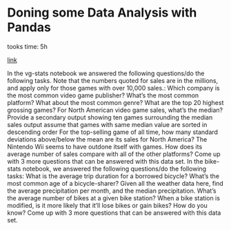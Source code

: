 # Doning some Data Analysis with Pandas

tooks time: 5h


[link](https://github.com/fadiHB/vg-stats)

In the vg-stats notebook we answered the following questions/do the following tasks. Note that the numbers quoted for sales are in the millions, and apply only for those games with over 10,000 sales.:
Which company is the most common video game publisher?
What’s the most common platform?
What about the most common genre?
What are the top 20 highest grossing games?
For North American video game sales, what’s the median?
Provide a secondary output showing ten games surrounding the median sales output
assume that games with same median value are sorted in descending order
For the top-selling game of all time, how many standard deviations above/below the mean are its sales for North America?
The Nintendo Wii seems to have outdone itself with games. How does its average number of sales compare with all of the other platforms?
Come up with 3 more questions that can be answered with this data set.
In the bike-stats notebook, we answered the following questions/do the following tasks:
What is the average trip duration for a borrowed bicycle?
What’s the most common age of a bicycle-sharer?
Given all the weather data here, find the average precipitation per month, and the median precipitation.
What’s the average number of bikes at a given bike station?
When a bike station is modified, is it more likely that it’ll lose bikes or gain bikes? How do you know?
Come up with 3 more questions that can be answered with this data set.
